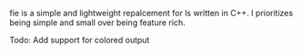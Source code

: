 fie is a simple and lightweight repalcement for ls written in C++. I prioritizes being simple and small over being feature rich.

Todo: Add support for colored output
